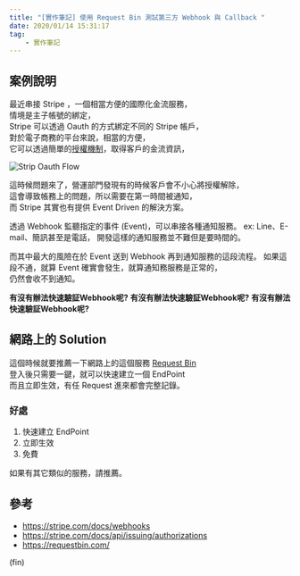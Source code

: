```yaml
---
title: "[實作筆記] 使用 Request Bin 測試第三方 Webhook 與 Callback "
date: 2020/01/14 15:31:17
tag:
    - 實作筆記
---
```


## 案例說明

最近串接 Stripe ，一個相當方便的國際化金流服務，  
情境是主子帳號的綁定，  
Stripe 可以透過 Oauth 的方式綁定不同的 Stripe 帳戶，  
對於電子商務的平台來說，相當的方便，  
它可以透過簡單的[授權機制](https://stripe.com/docs/connect/standard-accounts#revoked-access)，取得客戶的金流資訊，  

![Strip Oauth Flow](/images/2020/1/requestbin_01.jpg)

這時候問題來了，營運部門發現有的時候客戶會不小心將授權解除，  
這會導致帳務上的問題，所以需要在第一時間被通知，  
而 Stripe 其實也有提供 Event Driven 的解決方案。

透過 Webhook 監聽指定的事件 (Event)，可以串接各種通知服務。
ex: Line、E-mail、簡訊甚至是電話，
開發這樣的通知服務並不難但是要時間的。

而其中最大的風險在於 Event 送到 Webhook 再到通知服務的這段流程。
如果這段不通，就算 Event 確實會發生，就算通知務服務是正常的，  
仍然會收不到通知。

**有沒有辦法快速驗証Webhook呢?**
**有沒有辦法快速驗証Webhook呢?**
**有沒有辦法快速驗証Webhook呢?**

## 網路上的 Solution

這個時候就要推薦一下網路上的這個服務 [Request Bin](https://requestbin.com/)  
登入後只需要一鍵，就可以快速建立一個 EndPoint  
而且立即生效，有任 Request 進來都會完整記錄。

### 好處

1. 快速建立 EndPoint
2. 立即生效
3. 免費

如果有其它類似的服務，請推薦。

## 參考

- <https://stripe.com/docs/webhooks>
- <https://stripe.com/docs/api/issuing/authorizations>
- <https://requestbin.com/>

(fin)
